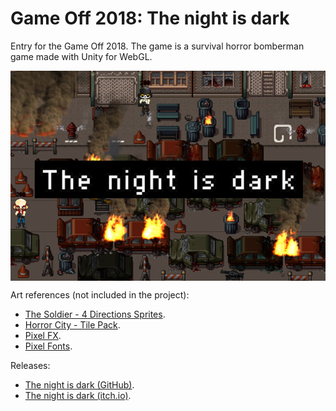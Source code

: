 # Game Off 2018: The night is dark

Entry for the Game Off 2018. The game is a survival horror bomberman game made with Unity for WebGL.

<p align="center"><img align="center" src="the_night_is_dark.jpg"></p>

Art references (not included in the project):
* [The Soldier - 4 Directions Sprites](https://assetstore.unity.com/packages/2d/characters/the-soldier-4-directions-sprites-94136).
* [Horror City - Tile Pack](https://vexedenigma.itch.io/horror-city-tile-pack).
* [Pixel FX](https://assetstore.unity.com/packages/vfx/particles/fire-explosions/pixel-fx-41545).
* [Pixel Fonts](https://assetstore.unity.com/packages/2d/fonts/pixel-fonts-113588).

Releases:
* [The night is dark (GitHub)](https://adcimon.github.io/the-night-is-dark/).
* [The night is dark (itch.io)](https://adcimon.itch.io/the-night-is-dark).
